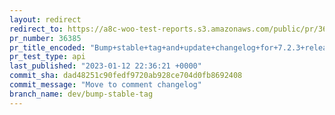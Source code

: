```yaml
---
layout: redirect
redirect_to: https://a8c-woo-test-reports.s3.amazonaws.com/public/pr/36385/api/index.html
pr_number: 36385
pr_title_encoded: "Bump+stable+tag+and+update+changelog+for+7.2.3+release."
pr_test_type: api
last_published: "2023-01-12 22:36:21 +0000"
commit_sha: dad48251c90fedf9720ab928ce704d0fb8692408
commit_message: "Move to comment changelog"
branch_name: dev/bump-stable-tag
---
```

